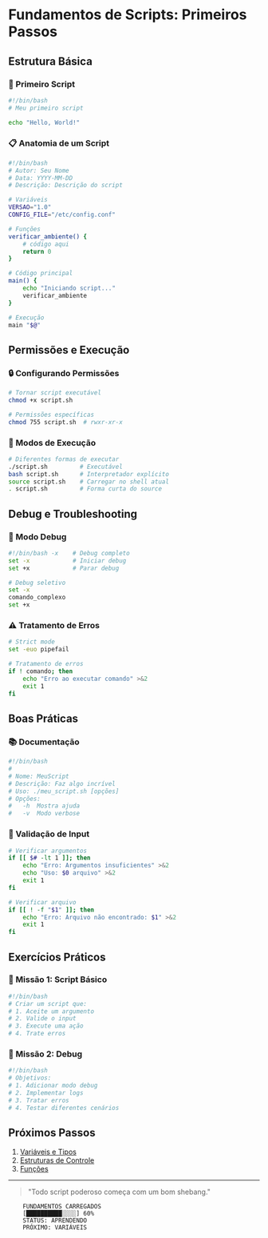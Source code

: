 # Fundamentos de Scripts: Primeiros Passos 

## Estrutura Básica

### 🚀 Primeiro Script
```bash
#!/bin/bash
# Meu primeiro script

echo "Hello, World!"
```

### 📋 Anatomia de um Script
```bash
#!/bin/bash
# Autor: Seu Nome
# Data: YYYY-MM-DD
# Descrição: Descrição do script

# Variáveis
VERSAO="1.0"
CONFIG_FILE="/etc/config.conf"

# Funções
verificar_ambiente() {
    # código aqui
    return 0
}

# Código principal
main() {
    echo "Iniciando script..."
    verificar_ambiente
}

# Execução
main "$@"
```

## Permissões e Execução

### 🔒 Configurando Permissões
```bash
# Tornar script executável
chmod +x script.sh

# Permissões específicas
chmod 755 script.sh  # rwxr-xr-x
```

### 🎯 Modos de Execução
```bash
# Diferentes formas de executar
./script.sh         # Executável
bash script.sh      # Interpretador explícito
source script.sh    # Carregar no shell atual
. script.sh         # Forma curta do source
```

## Debug e Troubleshooting

### 🐛 Modo Debug
```bash
#!/bin/bash -x    # Debug completo
set -x            # Iniciar debug
set +x            # Parar debug

# Debug seletivo
set -x
comando_complexo
set +x
```

### ⚠️ Tratamento de Erros
```bash
# Strict mode
set -euo pipefail

# Tratamento de erros
if ! comando; then
    echo "Erro ao executar comando" >&2
    exit 1
fi
```

## Boas Práticas

### 📚 Documentação
```bash
#!/bin/bash
# 
# Nome: MeuScript
# Descrição: Faz algo incrível
# Uso: ./meu_script.sh [opções]
# Opções:
#   -h  Mostra ajuda
#   -v  Modo verbose
```

### 🎯 Validação de Input
```bash
# Verificar argumentos
if [[ $# -lt 1 ]]; then
    echo "Erro: Argumentos insuficientes" >&2
    echo "Uso: $0 arquivo" >&2
    exit 1
fi

# Verificar arquivo
if [[ ! -f "$1" ]]; then
    echo "Erro: Arquivo não encontrado: $1" >&2
    exit 1
fi
```

## Exercícios Práticos

### 🎯 Missão 1: Script Básico
```bash
#!/bin/bash
# Criar um script que:
# 1. Aceite um argumento
# 2. Valide o input
# 3. Execute uma ação
# 4. Trate erros
```

### 🎯 Missão 2: Debug
```bash
#!/bin/bash
# Objetivos:
# 1. Adicionar modo debug
# 2. Implementar logs
# 3. Tratar erros
# 4. Testar diferentes cenários
```

## Próximos Passos

1. [Variáveis e Tipos](variables-and-types.md)
2. [Estruturas de Controle](control-structures.md)
3. [Funções](functions.md)

---

> "Todo script poderoso começa com um bom shebang."

```ascii
    FUNDAMENTOS CARREGADOS
    [██████████░░░░] 60%
    STATUS: APRENDENDO
    PRÓXIMO: VARIÁVEIS
```